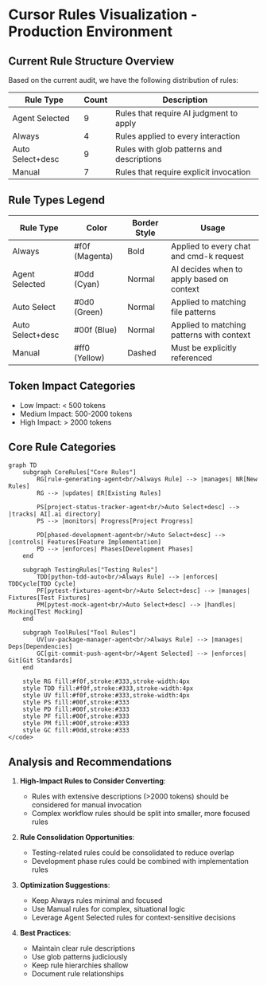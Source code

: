 # Cursor Rules Visualization - Production Environment

## Current Rule Structure Overview

Based on the current audit, we have the following distribution of rules:

| Rule Type | Count | Description |
|-----------|-------|-------------|
| Agent Selected | 9 | Rules that require AI judgment to apply |
| Always | 4 | Rules applied to every interaction |
| Auto Select+desc | 9 | Rules with glob patterns and descriptions |
| Manual | 7 | Rules that require explicit invocation |

## Rule Types Legend

| Rule Type | Color | Border Style | Usage |
|-----------|--------|--------------|--------|
| Always | #f0f (Magenta) | Bold | Applied to every chat and cmd-k request |
| Agent Selected | #0dd (Cyan) | Normal | AI decides when to apply based on context |
| Auto Select | #0d0 (Green) | Normal | Applied to matching file patterns |
| Auto Select+desc | #00f (Blue) | Normal | Applied to matching patterns with context |
| Manual | #ff0 (Yellow) | Dashed | Must be explicitly referenced |

## Token Impact Categories

- Low Impact: < 500 tokens
- Medium Impact: 500-2000 tokens
- High Impact: > 2000 tokens

## Core Rule Categories

```mermaid
graph TD
    subgraph CoreRules["Core Rules"]
        RG[rule-generating-agent<br/>Always Rule] --> |manages| NR[New Rules]
        RG --> |updates| ER[Existing Rules]

        PS[project-status-tracker-agent<br/>Auto Select+desc] --> |tracks| AI[.ai directory]
        PS --> |monitors| Progress[Project Progress]

        PD[phased-development-agent<br/>Auto Select+desc] --> |controls| Features[Feature Implementation]
        PD --> |enforces| Phases[Development Phases]
    end

    subgraph TestingRules["Testing Rules"]
        TDD[python-tdd-auto<br/>Always Rule] --> |enforces| TDDCycle[TDD Cycle]
        PF[pytest-fixtures-agent<br/>Auto Select+desc] --> |manages| Fixtures[Test Fixtures]
        PM[pytest-mock-agent<br/>Auto Select+desc] --> |handles| Mocking[Test Mocking]
    end

    subgraph ToolRules["Tool Rules"]
        UV[uv-package-manager-agent<br/>Always Rule] --> |manages| Deps[Dependencies]
        GC[git-commit-push-agent<br/>Agent Selected] --> |enforces| Git[Git Standards]
    end

    style RG fill:#f0f,stroke:#333,stroke-width:4px
    style TDD fill:#f0f,stroke:#333,stroke-width:4px
    style UV fill:#f0f,stroke:#333,stroke-width:4px
    style PS fill:#00f,stroke:#333
    style PD fill:#00f,stroke:#333
    style PF fill:#00f,stroke:#333
    style PM fill:#00f,stroke:#333
    style GC fill:#0dd,stroke:#333
</code>
```

## Analysis and Recommendations

1. **High-Impact Rules to Consider Converting**:
   - Rules with extensive descriptions (>2000 tokens) should be considered for manual invocation
   - Complex workflow rules should be split into smaller, more focused rules

2. **Rule Consolidation Opportunities**:
   - Testing-related rules could be consolidated to reduce overlap
   - Development phase rules could be combined with implementation rules

3. **Optimization Suggestions**:
   - Keep Always rules minimal and focused
   - Use Manual rules for complex, situational logic
   - Leverage Agent Selected rules for context-sensitive decisions

4. **Best Practices**:
   - Maintain clear rule descriptions
   - Use glob patterns judiciously
   - Keep rule hierarchies shallow
   - Document rule relationships
